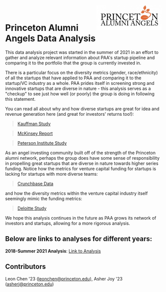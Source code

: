 <a href="https://www.princetonalumniangels.org/" target = "_blank"><img src="./2018-2021/visuals/paa_logo.png" width="210" height="80" align="right"/></a> 
<br>

# Princeton Alumni Angels Data Analysis


This data analysis project was started in the summer of 2021 in an effort to gather and analyze relevant information about PAA's startup pipeline and comparing it to the portfolio that the group is currently invested in.

There is a particular focus on the diversity metrics (gender, race/ethnicity) of all the startups that have applied to PAA and comparing it to the startup/VC industry as a whole. PAA prides itself in screening strong and innovative startups that are diverse in nature - this analysis serves as a "checkup" to see just how well (or poorly) the group is doing in following this statement.

You can read all about why and how diverse startups are great for idea and revenue generation here (and great for investors' returns too!):

> <a href="https://www.kauffmanfellows.org/journal_posts/the-pipeline-myth-ethnicity-fund-managers" target="_blank">Kauffman Study</a>

> <a href="https://www.mckinsey.com/business-functions/organization/our-insights/why-diversity-matters" target="_blank">McKinsey Report</a>

> <a href="https://www.piie.com/newsroom/press-releases/new-peterson-institute-research-over-21000-companies-globally-finds-women" target="_blank">Peterson Institute Study</a>

As an angel investing community built off of the strength of the Princeton alumni network, perhaps the group does have some sense of responsibility in propelling great startups that are diverse in nature towards higher series funding. Notice how the metrics for venture capital funding for startups is lacking for startups with more diverse teams:

> <a href="http://about.crunchbase.com/wp-content/uploads/2020/10/2020_crunchbase_diversity_report.pdf" target="_blank">Crunchbase Data</a>

and how the diversity metrics within the venture capital industry itself seemingly mimic the funding metrics:

> <a href="https://www2.deloitte.com/content/campaigns/us/audit/survey/diversity-venture-capital-human-capital-survey-dashboard.html" target="_blank">Deloitte Study</a>

We hope this analysis continues in the future as PAA grows its network of investors and startups, allowing for a more rigorous analysis.

## Below are links to analyses for different years:
**2018-Summer 2021 Analysis**: <a href="./2018-2021/2018-2021.html" target = "_blank" title="Link to Analysis">Link to Analysis</a>

## Contributors
Leon Chen '23 (leonchen@princeton.edu), Asher Joy '23 (asherj@princeton.edu)





